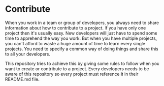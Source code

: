 # Contribute

When you work in a team or group of developers, you always need to share information about how to contribute to a project.
If you have only one project then it's usually easy. New developers will just have to spend some time to apprehend the way you work. But when you have multiple projects, you can't afford to waste a huge amount of time to learn every single projects. You need to specify a common way of doing things and share this to all your developers.

This repository tries to achieve this by giving some rules to follow when you want to create or contribute to a project.
Every developers needs to be aware of this repository so every project must reference it in their README.md file.
